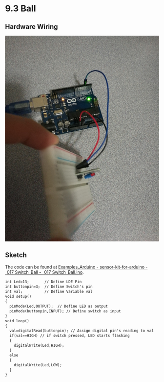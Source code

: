 # 9.3  Ball

## Hardware Wiring

![Ball](../../Examples/sensor-kit-for-arduino/017_switch_ball.jpg)


## Sketch

The code can be found at [Examples_Arduino - sensor-kit-for-arduino - _017_Switch_Ball - _017_Switch_Ball.ino](https://github.com/LongerVisionRobot/Examples_Arduino/blob/master/sensor-kit-for-arduino/_017_Switch_Ball/_017_Switch_Ball.ino).
```
int Led=13;       // Define LDE Pin
int buttonpin=3;  // Define Switch's pin
int val;          // Define Variable val
void setup()
{
  pinMode(Led,OUTPUT);  // Define LED as output
  pinMode(buttonpin,INPUT); // Define switch as input
}
void loop()
{
  val=digitalRead(buttonpin); // Assign digital pin's reading to val
  if(val==HIGH) // if switch pressed, LED starts flashing
  {
    digitalWrite(Led,HIGH);
  }
  else
  {
    digitalWrite(Led,LOW);
  }
}
```